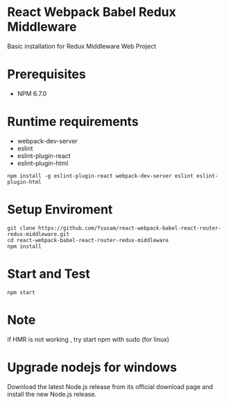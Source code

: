 # React Webpack Babel Redux Middleware
Basic installation for Redux Middleware Web Project

# Prerequisites
- NPM 6.7.0

# Runtime requirements
- webpack-dev-server
- eslint
- eslint-plugin-react
- eslint-plugin-html
```
npm install -g eslint-plugin-react webpack-dev-server eslint eslint-plugin-html
```

# Setup Enviroment

```
git clone https://github.com/fsusam/react-webpack-babel-react-router-redux-middleware.git
cd react-webpack-babel-react-router-redux-middleware
npm install
```

# Start and Test
```
npm start
```

# Note
if HMR is not working , try start npm with sudo (for linux)

# Upgrade nodejs for windows
Download the latest Node.js release from its official download page and install the new Node.js release.



